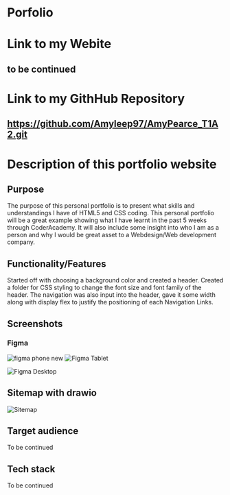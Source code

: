 # Porfolio

# Link to my Webite

## to be continued

# Link to my GithHub Repository

## https://github.com/Amyleep97/AmyPearce_T1A2.git

# Description of this portfolio website

## Purpose

The purpose of this personal portfolio is to present what skills and understandings I have of HTML5 and CSS coding. This personal portfolio will be a great example showing what I have learnt in the past 5 weeks through CoderAcademy. It will also include some insight into who I am as a person and why I would be great asset to a Webdesign/Web development company.

## Functionality/Features

Started off with choosing a background color and created a header. Created a folder for CSS styling to change the font size and font family of the header. The navigation was also input into the header, gave it some width along with display flex to justify the positioning of each Navigation Links.




## Screenshots


### Figma 

![figma phone new](https://github.com/Amyleep97/AmyPearce_T1A2/assets/168613540/9259b126-dad1-4d19-8cb4-4634d5957300)
![Figma Tablet](https://github.com/Amyleep97/AmyPearce_T1A2/assets/168613540/b9d05b25-17bf-429b-aee6-580622dc2824)

![Figma Desktop](https://github.com/Amyleep97/AmyPearce_T1A2/assets/168613540/b595fffc-ce99-4d4d-8579-aa44bccafeb3)

## Sitemap with drawio

![Sitemap](https://github.com/Amyleep97/AmyPearce_T1A2/assets/168613540/221527c9-6e22-4b72-b4ea-b3cdcff8bef4)


## Target audience

To be continued

## Tech stack 

To be continued















